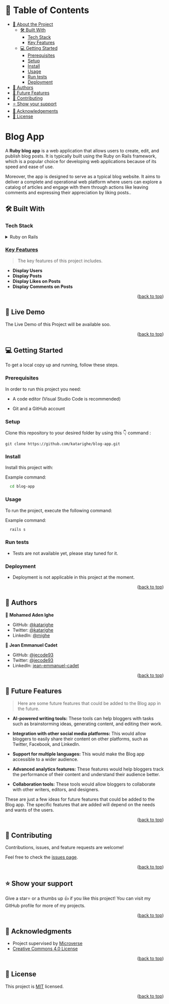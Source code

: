 <a name="readme-top"></a>

<!-- TABLE OF CONTENTS -->

# 📗 Table of Contents

- [📖 About the Project](#about-project)
  - [🛠 Built With](#built-with)
    - [Tech Stack](#tech-stack)
    - [Key Features](#key-features)
  - [💻 Getting Started ](#-getting-started-)
    - [Prerequisites](#prerequisites)
    - [Setup](#setup)
    - [Install](#install)
    - [Usage](#usage)
    - [Run tests](#run-tests)
    - [Deployment](#deployment)
- [👥 Authors](#authors)
- [🔭 Future Features](#future-features)
- [🤝 Contributing](#contributing)
- [⭐️ Show your support](#support)
- [🙏 Acknowledgements](#acknowledgements)
- [📝 License](#license)

<!-- PROJECT DESCRIPTION -->

# Blog App <a name="about-project"></a>

A **Ruby blog app** is a web application that allows users to create, edit, and publish blog posts. It is typically built using the Ruby on Rails framework, which is a popular choice for developing web applications because of its speed and ease of use.

Moreover, the app is designed to serve as a typical blog website. It aims to deliver a complete and operational web platform where users can explore a catalog of articles and engage with them through actions like leaving comments and expressing their appreciation by liking posts..

## 🛠 Built With <a name="built-with"></a>

### Tech Stack <a name="tech-stack"></a>

<details>
  <summary>Ruby on Rails</summary>
  <ul>
    <li><a href="https://www.ruby-lang.org/en/">Ruby</a></li>
    <li><a href="https://rubyonrails.org/">Rails</a></li>
    <li><a href="https://rubocop.org/">Rubocop</li>
  </ul>
</details>

<!-- Features -->

### Key Features <a name="key-features"></a>

> The key features of this project includes.

- **Display Users**
- **Display Posts**
- **Display Likes on Posts**
- **Display Comments on Posts**

<p align="right">(<a href="#readme-top">back to top</a>)</p>

<!-- LIVE DEMO -->
## 🚀 Live Demo <a name="live-demo"></a>

The Live Demo of this Project will be available soo.

<p align="right">(<a href="#readme-top">back to top</a>)</p>

<!-- GETTING STARTED -->

## 💻 Getting Started <a name="getting-started"></a>

To get a local copy up and running, follow these steps.

### Prerequisites

In order to run this project you need:

<ul>
    <li><p>A code editor (Visual Studio Code is recommended)</p></li>
</ul>

<ul>
    <li><p>Git and a GitHub account</p></li>
</ul>

### Setup

Clone this repository to your desired folder by using this 👇️ command :

```
git clone https://github.com/katarighe/blog-app.git
```

### Install

Install this project with:

Example command:

```sh
  cd blog-app
```

### Usage

To run the project, execute the following command:

Example command:

```sh
  rails s
```

### Run tests

- Tests are not available yet, please stay tuned for it.

### Deployment

- Deployment is not applicable in this project at the moment.

<p align="right">(<a href="#readme-top">back to top</a>)</p>

<!-- AUTHORS -->

## 👥 Authors <a name="authors"></a>
👤 **Mohamed Aden Ighe**

- GitHub: [@katarighe](https://github.com/katarighe)
- Twitter: [@katarighe](https://twitter.com/katarighe)
- LinkedIn: [@mighe](https://linkedin.com/in/mighe)

👤 **Jean Emmanuel Cadet**

- GitHub: [@jecode93](https://github.com/jecode93)
- Twitter: [@jecode93](https://twitter.com/jecode93)
- LinkedIn: [jean-emmanuel-cadet](https://www.linkedin.com/in/jean-emmanuel-cadet/)

<p align="right">(<a href="#readme-top">back to top</a>)</p>

<!-- FUTURE FEATURES -->

## 🔭 Future Features <a name="future-features"></a>

> Here are some future features that could be added to the Blog app in the future.

- **AI-powered writing tools:** These tools can help bloggers with tasks such as brainstorming ideas, generating content, and editing their work.

- **Integration with other social media platforms:** This would allow bloggers to easily share their content on other platforms, such as Twitter, Facebook, and LinkedIn.

- **Support for multiple languages:** This would make the Blog app accessible to a wider audience.

- **Advanced analytics features:** These features would help bloggers track the performance of their content and understand their audience better.

- **Collaboration tools:** These tools would allow bloggers to collaborate with other writers, editors, and designers.

These are just a few ideas for future features that could be added to the Blog app. The specific features that are added will depend on the needs and wants of the users.

<p align="right">(<a href="#readme-top">back to top</a>)</p>

<!-- CONTRIBUTING -->

## 🤝 Contributing <a name="contributing"></a>

Contributions, issues, and feature requests are welcome!

Feel free to check the [issues page](../../issues/).

<p align="right">(<a href="#readme-top">back to top</a>)</p>

<!-- SUPPORT -->

## ⭐️ Show your support <a name="support"></a>

Give a star⭐️ or a thumbs up 👍 if you like this project! You can visit my GitHub profile for more of my projects.

<p align="right">(<a href="#readme-top">back to top</a>)</p>

<!-- ACKNOWLEDGEMENTS -->

## 🙏 Acknowledgments <a name="acknowledgements"></a>

- Project supervised by [Microverse](https://www.microverse.org/)
- [Creative Commons 4.0 License](https://creativecommons.org/licenses/by-nc/4.0/)

<p align="right">(<a href="#readme-top">back to top</a>)</p>

<!-- LICENSE -->

## 📝 License <a name="license"></a>

This project is [MIT](./LICENSE) licensed.

<p align="right">(<a href="#readme-top">back to top</a>)</p>

